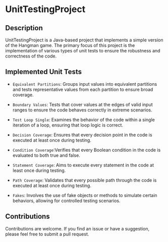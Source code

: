 # UnitTestingProject

## Description
UnitTestingProject is a Java-based project that implements a simple version of the Hangman game. The primary focus of this project is the implementation of various types of unit tests to ensure the robustness and correctness of the code.

## Implemented Unit Tests
- `Equivalent Partitions`: Groups input values into equivalent partitions and tests representative values from each partition to ensure broad coverage.
  
- `Boundary Values`: Tests that cover values at the edges of valid input ranges to ensure the code behaves correctly in extreme scenarios.

- `Test Loop Single`: Examines the behavior of the code within a single iteration of a loop, ensuring that loop logic is correct.

- `Decision Coverage`: Ensures that every decision point in the code is executed at least once during testing.

- `Condition Coverage`:Verifies that every Boolean condition in the code is evaluated to both true and false.

- `Statement Coverage`: Aims to execute every statement in the code at least once during testing.

- `Path Coverage`: Validates that every possible path through the code is executed at least once during testing.

- `Fakes`: Involves the use of fake objects or methods to simulate certain behaviors, allowing for controlled testing scenarios.

## Contributions

Contributions are welcome. If you find an issue or have a suggestion, please feel free to submit a pull request.
